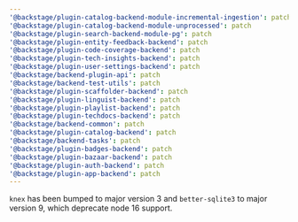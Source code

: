 ```yaml
---
'@backstage/plugin-catalog-backend-module-incremental-ingestion': patch
'@backstage/plugin-catalog-backend-module-unprocessed': patch
'@backstage/plugin-search-backend-module-pg': patch
'@backstage/plugin-entity-feedback-backend': patch
'@backstage/plugin-code-coverage-backend': patch
'@backstage/plugin-tech-insights-backend': patch
'@backstage/plugin-user-settings-backend': patch
'@backstage/backend-plugin-api': patch
'@backstage/backend-test-utils': patch
'@backstage/plugin-scaffolder-backend': patch
'@backstage/plugin-linguist-backend': patch
'@backstage/plugin-playlist-backend': patch
'@backstage/plugin-techdocs-backend': patch
'@backstage/backend-common': patch
'@backstage/plugin-catalog-backend': patch
'@backstage/backend-tasks': patch
'@backstage/plugin-badges-backend': patch
'@backstage/plugin-bazaar-backend': patch
'@backstage/plugin-auth-backend': patch
'@backstage/plugin-app-backend': patch
---
```


`knex` has been bumped to major version 3 and `better-sqlite3` to major version 9, which deprecate node 16 support.
